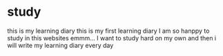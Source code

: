 # study
this is my learning diary
this is my first learning diary 
I am so hanppy to study in this websites
emmm...
I want to study hard on my own
and then 
i will write my learning diary every day
